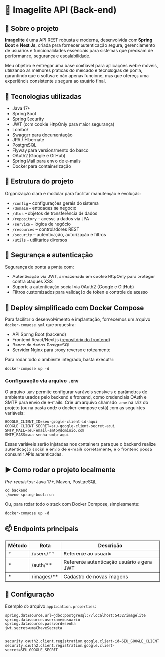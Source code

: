 <!DOCTYPE html>
<html lang="pt-BR">
<head>
  <meta charset="UTF-8" />
  <title>Imagelite API (Back-end)</title>
</head>
<body>
  <h1>📡 Imagelite API (Back-end)</h1>

  <section>
    <h2>🌟 Sobre o projeto</h2>
    <p><strong>Imagelite</strong> é uma API REST robusta e moderna, desenvolvida com <strong>Spring Boot</strong> e <strong>Next Js</strong>, criada para fornecer autenticação segura, gerenciamento de usuários e funcionalidades essenciais para sistemas que precisam de performance, segurança e escalabilidade.</p>
    <p>Meu objetivo é entregar uma base confiável para aplicações web e móveis, utilizando as melhores práticas do mercado e tecnologias de ponta, garantindo que o software não apenas funcione, mas que ofereça uma experiência consistente e segura ao usuário final.</p>
  </section>

  <section>
    <h2>🚀 Tecnologias utilizadas</h2>
    <ul>
      <li>Java 17+</li>
      <li>Spring Boot</li>
      <li>Spring Security</li>
      <li>JWT (com cookie HttpOnly para maior segurança)</li>
      <li>Lombok</li>
      <li>Swagger para documentação</li>
      <li>JPA / Hibernate</li>
      <li>PostgreSQL</li>
      <li>Flyway para versionamento do banco</li>
      <li>OAuth2 (Google e GitHub)</li>
      <li>Spring Mail para envio de e-mails</li>
      <li>Docker para containerização</li>
    </ul>
  </section>

  <section>
    <h2>📂 Estrutura do projeto</h2>
    <p>Organização clara e modular para facilitar manutenção e evolução:</p>
    <ul>
      <li><code>/config</code> – configurações gerais do sistema</li>
      <li><code>/domain</code> – entidades de negócio</li>
      <li><code>/dtos</code> – objetos de transferência de dados</li>
      <li><code>/repository</code> – acesso a dados via JPA</li>
      <li><code>/service</code> – lógica de negócio</li>
      <li><code>/resources</code> – controladores REST</li>
      <li><code>/security</code> – autenticação, autorização e filtros</li>
      <li><code>/utils</code> – utilitários diversos</li>
    </ul>
  </section>

  <section>
    <h2>🔐 Segurança e autenticação</h2>
    <p>Segurança de ponta a ponta com:</p>
    <ul>
      <li>Autenticação via JWT, armazenado em cookie HttpOnly para proteger contra ataques XSS</li>
      <li>Suporte a autenticação social via OAuth2 (Google e GitHub)</li>
      <li>Filtros customizados para validação de token e controle de acesso</li>
    </ul>
  </section>

  <section>
  <h2>🐳 Deploy simplificado com Docker Compose</h2>
  <p>Para facilitar o desenvolvimento e implantação, fornecemos um arquivo <code>docker-compose.yml</code> que orquestra:</p>
  <ul>
    <li>API Spring Boot (backend)</li>
    <li>Frontend React/Next.js (<a href="https://github.com/RuanTarcisio/imageLiteApiFront" target="_blank" rel="noopener noreferrer">repositório do frontend</a>)</li>
    <li>Banco de dados PostgreSQL</li>
    <li>Servidor Nginx para proxy reverso e roteamento</li>
  </ul>
  <p>Para rodar todo o ambiente integrado, basta executar:</p>
  <pre><code>docker-compose up -d</code></pre>

<h3>Configuração via arquivo <code>.env</code></h3>
  <p>O arquivo <code>.env</code> permite configurar variáveis sensíveis e parâmetros de ambiente usados pelo backend e frontend, como credenciais OAuth e SMTP para envio de e-mails. Crie um arquivo chamado <code>.env</code> na raiz do projeto (ou na pasta onde o docker-compose está) com as seguintes variáveis:</p>
  <pre><code>GOOGLE_CLIENT_ID=seu-google-client-id-aqui
GOOGLE_CLIENT_SECRET=seu-google-client-secret-aqui
SMTP_MAIL=seu-email-smtp@dominio.com
SMTP_PASS=sua-senha-smtp-aqui
</code></pre>
  <p>Essas variáveis serão injetadas nos containers para que o backend realize autenticação social e envio de e-mails corretamente, e o frontend possa consumir APIs autenticadas.</p>
</section>

<section>
  <h2>▶️ Como rodar o projeto localmente</h2>
  <p><em>Pré-requisitos:</em> Java 17+, Maven, PostgreSQL</p>
  <pre><code>cd backend
./mvnw spring-boot:run
</code></pre>
  <p>Ou, para rodar todo o stack com Docker Compose, simplesmente:</p>
  <pre><code>docker-compose up -d</code></pre>
</section>

  <section>
    <h2>📫 Endpoints principais</h2>
    <table border="1" cellpadding="6" cellspacing="0">
      <thead>
        <tr>
          <th>Método</th>
          <th>Rota</th>
          <th>Descrição</th>
        </tr>
      </thead>
      <tbody>
        <tr><td>*</td><td>/users/**</td><td>Referente ao usuario</td></tr>
        <tr><td>*</td><td>/auth/**</td><td>Referente autenticação usuário e gera JWT</td></tr>
        <tr><td>*</td><td>/images/**</td><td>Cadastro de novas imagens</td></tr>
      </tbody>
    </table>
  </section>

  <section>
    <h2>📁 Configuração</h2>
    <p>Exemplo do arquivo <code>application.properties</code>:</p>
    <pre><code>spring.datasource.url=jdbc:postgresql://localhost:5432/imagelite
spring.datasource.username=usuario
spring.datasource.password=senha
jwt.secret=umaChaveSecreta

security.oauth2.client.registration.google.client-id=SEU_GOOGLE_CLIENT
security.oauth2.client.registration.google.client-secret=SEU_GOOGLE_SECRET
</code></pre>
  </section>
</body>
</html>
